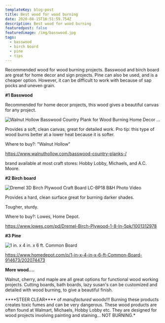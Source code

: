 ```yaml
---
templateKey: blog-post
title: Best wood for wood burning
date: 2020-08-15T16:51:59.754Z
description: Best wood for wood burning
featuredpost: false
featuredimage: /img/basswood.jpg
tags:
  - basswood
  - birch board
  - pine
  - tips
---
```

Recommended wood for wood burning projects.  Basswood and birch board are great for home decor and sign projects. Pine can also be used, and is a cheaper option.  However, it can be difficult to work with because of sap pocks and uneven grain.  

**\#1 Basswood** 

Recommended for home decor projects, this wood gives a beautiful canvas for any project. 

<!--StartFragment-->

![Walnut Hollow Basswood Country Plank for Wood Burning Home Decor ...](https://i.ebayimg.com/images/g/9jwAAOSws4FeX4Dc/s-l640.jpg)

<!--EndFragment-->

Provides a soft, clean canvas, great for detailed work.  Pro tip: this type of wood burns better at a lower heat because it is softer.

Where to buy?: "Walnut Hollow" <!--StartFragment-->

<https://www.walnuthollow.com/basswood-country-planks-/>

<!--EndFragment-->brand available at most craft stores: Hobby Lobby, Michaels, and A.C. Moore.



**\#2 Birch board** 

<!--StartFragment-->

![Dremel 3D Birch Plywood Craft Board LC-BP18 B&H Photo Video](https://static.bhphoto.com/images/images2500x2500/1564670251_1486686.jpg)

<!--EndFragment-->

Provides a hard, clean surface great for burning darker shades. 

Tougher, sturdy.  

Where to buy?: Lowes, Home Depot. <!--StartFragment-->

<https://www.lowes.com/pd/Dremel-Birch-Plywood-1-8-In-5pk/1001312978>

<!--EndFragment-->



**\#3 Pine**

<!--StartFragment-->

![1 in. x 4 in. x 6 ft. Common Board](https://images.homedepot-static.com/productImages/aa576f48-d651-4fd1-bc3e-4d7b92186e4a/svn/202074473-64_1000.jpg)

<!--EndFragment-->

<!--StartFragment-->

<https://www.homedepot.com/p/1-in-x-4-in-x-6-ft-Common-Board-914673/202074473>

<!--EndFragment-->

**More wood....**

Walnut, cherry, and maple are all great options for functional wood working projects. Cutting boards, bath boards, lazy susan's can be customized and detailed with wood burning, to give a beautiful finish. 

\*\*\*\*STEER CLEAR\*\*\*\* of *manufactured* woods!!! Burning these products creates toxic fumes and can be very dangerous.  These wood products are often found at Walmart, Michaels, Hobby Lobby etc.  They are designed for wood projects involving painting and staining... NOT BURNING.*